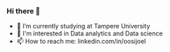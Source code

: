 ### Hi there 👋


- 🔭 I’m currently studying at Tampere University
- 🌱 I'm interested in Data analytics and Data science
- 📫 How to reach me: linkedin.com/in/oosijoel

